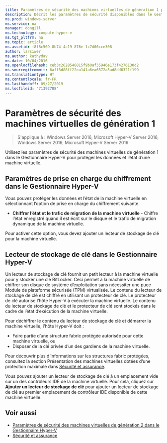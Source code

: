 ```yaml
---
title: Paramètres de sécurité des machines virtuelles de génération 1 pour Hyper-V
description: Décrit les paramètres de sécurité disponibles dans le Gestionnaire Hyper-V pour les machines virtuelles de génération 1
ms.prod: windows-server
ms.service: na
manager: dongill
ms.technology: compute-hyper-v
ms.tgt_pltfrm: na
ms.topic: article
ms.assetid: f8f8c569-8b74-4c19-876e-1c7d00cce308
author: larsiwer
ms.author: kathydav
ms.date: 10/04/2016
ms.openlocfilehash: ceb3c2628546815f9b0af35946e173f4276130d2
ms.sourcegitcommit: 6aff3d88ff22ea141a6ea6572a5ad8dd6321f199
ms.translationtype: HT
ms.contentlocale: fr-FR
ms.lasthandoff: 09/27/2019
ms.locfileid: "71392788"
---
```

# <a name="generation-1-virtual-machine-security-settings"></a>Paramètres de sécurité des machines virtuelles de génération 1

>S'applique à : Windows Server 2016, Microsoft Hyper-V Server 2016, Windows Server 2019, Microsoft Hyper-V Server 2019

Utilisez les paramètres de sécurité des machines virtuelles de génération 1 dans le Gestionnaire Hyper-V pour protéger les données et l’état d’une machine virtuelle.

## <a name="encryption-support-settings-in-hyper-v-manager"></a>Paramètres de prise en charge du chiffrement dans le Gestionnaire Hyper-V

Vous pouvez protéger les données et l’état de la machine virtuelle en sélectionnant l’option de prise en charge du chiffrement suivante.

- **Chiffrer l’état et le trafic de migration de la machine virtuelle** - Chiffre l’état enregistré quand il est écrit sur le disque et le trafic de migration dynamique de la machine virtuelle.

Pour activer cette option, vous devez ajouter un lecteur de stockage de clé pour la machine virtuelle.

## <a name="key-storage-drive-in-hyper-v-manager"></a>Lecteur de stockage de clé dans le Gestionnaire Hyper-V

Un lecteur de stockage de clé fournit un petit lecteur à la machine virtuelle pour y stocker une clé BitLocker. Ceci permet à la machine virtuelle de chiffrer son disque de système d’exploitation sans nécessiter une puce Module de plateforme sécurisée (TPM) virtualisée. Le contenu du lecteur de stockage de clé est chiffré en utilisant un protecteur de clé. Le protecteur de clé autorise l’hôte Hyper-V à exécuter la machine virtuelle. Le contenu du lecteur de stockage de clé et le protecteur de clé sont stockés dans le cadre de l’état d’exécution de la machine virtuelle.

Pour déchiffrer le contenu du lecteur de stockage de clé et démarrer la machine virtuelle, l’hôte Hyper-V doit :

- Faire partie d’une structure fabric protégée autorisée pour cette machine virtuelle, ou
- Disposer de la clé privée d’un des gardiens de la machine virtuelle.

Pour découvrir plus d’informations sur les structures fabric protégées, consultez la section Présentation des machines virtuelles dotées d’une protection maximale dans [Sécurité et assurance](../../../security/Security-and-Assurance.md).

Vous pouvez ajouter un lecteur de stockage de clé à un emplacement vide sur un des contrôleurs IDE de la machine virtuelle. Pour cela, cliquez sur **Ajouter un lecteur de stockage de clé** pour ajouter un lecteur de stockage de clé au premier emplacement de contrôleur IDE disponible de cette machine virtuelle.

## <a name="see-also"></a>Voir aussi

- [Paramètres de sécurité des machines virtuelles de génération 2 dans le Gestionnaire Hyper-V](Generation-2-virtual-machine-security-settings-for-hyper-v.md)
- [Sécurité et assurance](../../../security/Security-and-Assurance.md)
